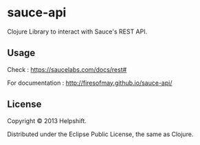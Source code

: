 # sauce-api

Clojure Library to interact with Sauce's REST API.

## Usage
Check :
https://saucelabs.com/docs/rest#

For documentation :
http://firesofmay.github.io/sauce-api/

## License

Copyright © 2013 Helpshift.

Distributed under the Eclipse Public License, the same as Clojure.
